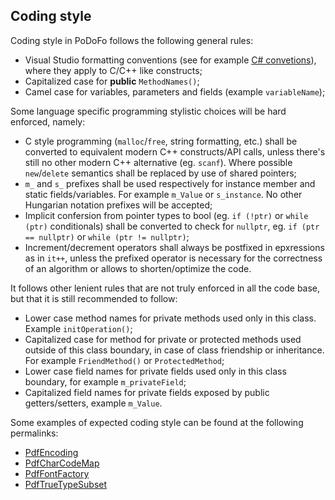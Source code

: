 ## Coding style

Coding style in PoDoFo follows the following general rules:
- Visual Studio formatting conventions (see for example [C# convetions](https://docs.microsoft.com/en-us/dotnet/csharp/fundamentals/coding-style/coding-conventions)), where they apply to C/C++ like constructs;
- Capitalized case for **public** `MethodNames()`;
- Camel case for variables, parameters and fields (example `variableName`);

Some language specific programming stylistic choices will be hard enforced, namely:
- C style programming (`malloc`/`free`, string formatting, etc.) shall be converted to equivalent modern C++ constructs/API calls, unless there's still no other modern C++ alternative (eg. `scanf`). Where possible `new`/`delete` semantics shall be replaced by use of shared pointers;
- `m_` and `s_` prefixes shall be used respectively for instance member and static fields/variables. For example `m_Value` or `s_instance`. No other Hungarian notation prefixes will be accepted;
- Implicit confersion from pointer types to bool (eg. `if (!ptr)` or `while (ptr)` conditionals) shall be converted to check for `nullptr`, eg. `if (ptr == nullptr)` or `while (ptr != nullptr)`;
- Increment/decrement operators shall always be postfixed in epxressions as in `it++`, unless the prefixed operator is necessary for the correctness of an algorithm or allows to shorten/optimize the code.

It follows other lenient rules that are not truly enforced in all the code base, but that it is still recommended to follow:

- Lower case method names for private methods used only in this class. Example `initOperation()`;
- Capitalized case for method for private or protected methods used outside of this class boundary, in case of class friendship or inheritance. For example `FriendMethod()` or `ProtectedMethod`;
- Lower case field names for private fields used only in this class boundary, for example `m_privateField`;
- Capitalized field names for private fields exposed by public getters/setters, example `m_Value`.

Some examples of expected coding style can be found at the following permalinks:

- [PdfEncoding](https://github.com/pdfmm/pdfmm/blob/588ee42ca16e0996c73a7d7887d189672ae4cc18/src/pdfmm/base/PdfEncoding.cpp)
- [PdfCharCodeMap](https://github.com/pdfmm/pdfmm/blob/588ee42ca16e0996c73a7d7887d189672ae4cc18/src/pdfmm/base/PdfCharCodeMap.cpp)
- [PdfFontFactory](https://github.com/pdfmm/pdfmm/blob/588ee42ca16e0996c73a7d7887d189672ae4cc18/src/pdfmm/base/PdfFontFactory.cpp)
- [PdfTrueTypeSubset](https://github.com/pdfmm/pdfmm/blob/588ee42ca16e0996c73a7d7887d189672ae4cc18/src/pdfmm/base/PdfFontTrueTypeSubset.cpp)
